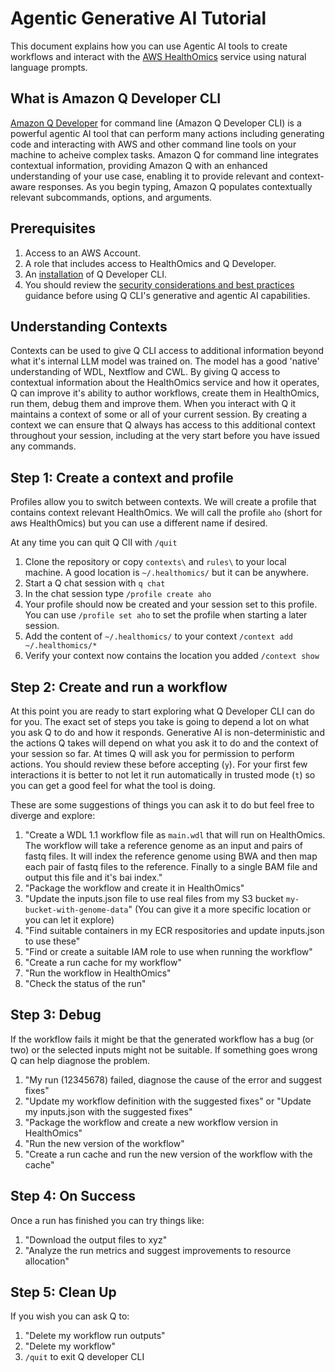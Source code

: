 # Agentic Generative AI Tutorial

This document explains how you can use Agentic AI tools to create workflows and interact with the [AWS HealthOmics](https://docs.aws.amazon.com/omics/latest/dev/what-is-healthomics.html) service using natural language prompts.

## What is Amazon Q Developer CLI
[Amazon Q Developer](https://docs.aws.amazon.com/amazonq/latest/qdeveloper-ug/what-is.html) for command line (Amazon Q Developer CLI) is a powerful agentic AI tool that can perform many actions including generating code and interacting with AWS and other command line tools on your machine to acheive complex tasks. Amazon Q for command line integrates contextual information, providing Amazon Q with an enhanced understanding of your use case, enabling it to provide relevant and context-aware responses. As you begin typing, Amazon Q populates contextually relevant subcommands, options, and arguments.

## Prerequisites
1. Access to an AWS Account.
2. A role that includes access to HealthOmics and Q Developer.
3. An [installation](https://docs.aws.amazon.com/amazonq/latest/qdeveloper-ug/command-line-installing.html) of Q Developer CLI.
4. You should review the [security considerations and best practices](https://docs.aws.amazon.com/amazonq/latest/qdeveloper-ug/command-line-chat-security.html) guidance before using Q CLI's generative and agentic AI capabilities.

## Understanding Contexts
Contexts can be used to give Q CLI access to additional information beyond what it's internal LLM model was trained on. The model has a good 'native' understanding of WDL, Nextflow and CWL. By giving Q access to contextual information about the HealthOmics service and how it operates, Q can improve it's ability to author workflows, create them in HealthOmics, run them, debug them and improve them. When you interact with Q it maintains a context of some or all of your current session. By creating a context we can ensure that Q always has access to this additional context throughout your session, including at the very start before you have issued any commands.

## Step 1: Create a context and profile
Profiles allow you to switch between contexts. We will create a profile that contains context relevant HealthOmics. We will call the profile `aho` (short for aws HealthOmics) but you can use a different name if desired.

At any time you can quit Q ClI with `/quit`

1. Clone the repository or copy `contexts\` and `rules\` to your local machine. A good location is `~/.healthomics/` but it can be anywhere.
2. Start a Q chat session with `q chat`
3. In the chat session type `/profile create aho`
4. Your profile should now be created and your session set to this profile. You can use `/profile set aho` to set the profile when starting a later session.
5. Add the content of `~/.healthomics/` to your context `/context add ~/.healthomics/*`
6. Verify your context now contains the location you added `/context show`


## Step 2: Create and run a workflow
At this point you are ready to start exploring what Q Developer CLI can do for you. The exact set of steps you take is going to depend a lot on what you ask Q to do and how it responds. Generative AI is non-deterministic and the actions Q takes will depend on what you ask it to do and the context of your session so far. At times Q will ask you for permission to perform actions. You should review these before accepting (`y`). For your first few interactions it is better to not let it run automatically in trusted mode (`t`) so you can get a good feel for what the tool is doing.

These are some suggestions of things you can ask it to do but feel free to diverge and explore:
1. "Create a WDL 1.1 workflow file as `main.wdl` that will run on HealthOmics. The workflow will take a reference genome as an input and pairs of fastq files. It will index the reference genome using BWA and then map each pair of fastq files to the reference. Finally to a single BAM file and output this file and it's bai index."
2. "Package the workflow and create it in HealthOmics"
3. "Update the inputs.json file to use real files from my S3 bucket `my-bucket-with-genome-data`" (You can give it a more specific location or you can let it explore)
4. "Find suitable containers in my ECR respositories and update inputs.json to use these"
5. "Find or create a suitable IAM role to use when running the workflow"
6. "Create a run cache for my workflow"
7. "Run the workflow in HealthOmics"
8. "Check the status of the run"

## Step 3: Debug
If the workflow fails it might be that the generated workflow has a bug (or two) or the selected inputs might not be suitable. If something goes wrong Q can help diagnose the problem.

1. "My run (12345678) failed, diagnose the cause of the error and suggest fixes"
2. "Update my workflow definition with the suggested fixes" or "Update my inputs.json with the suggested fixes"
3. "Package the workflow and create a new workflow version in HealthOmics"
4. "Run the new version of the workflow"
5. "Create a run cache and run the new version of the workflow with the cache"

## Step 4: On Success
Once a run has finished you can try things like:

1. "Download the output files to xyz"
2. "Analyze the run metrics and suggest improvements to resource allocation"

## Step 5: Clean Up
If you wish you can ask Q to:

1. "Delete my workflow run outputs"
2. "Delete my workflow"
3. `/quit` to exit Q developer CLI

